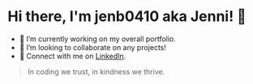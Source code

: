 # Hi there, I'm jenb0410 aka Jenni! :cherry_blossom:

- :sunflower: I’m currently working on my overall portfolio.
- :rose: I’m looking to collaborate on any projects!
- :tulip: Connect with me on [LinkedIn](linkedin.com/in/jennifer-braun-bln/).

> In coding we trust, in kindness we thrive.
